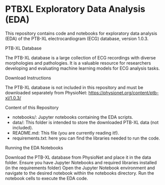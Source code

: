 # PTBXL Exploratory Data Analysis (EDA)

This repository contains code and notebooks for exploratory data analysis (EDA) of the PTB-XL electrocardiogram (ECG) database, version 1.0.3.

PTB-XL Database

The PTB-XL database is a large collection of ECG recordings with diverse morphologies and pathologies. It is a valuable resource for researchers developing and evaluating machine learning models for ECG analysis tasks.

Download Instructions

The PTB-XL database is not included in this repository and must be downloaded separately from PhysioNet: https://physionet.org/content/ptb-xl/1.0.3/

Content of this Repository

- notebooks/: Jupyter notebooks containing the EDA scripts.
- data/: This folder is intended to store the downloaded PTB-XL data (not included).
- README.md: This file (you are currently reading it!).
- requirements.txt: here you can find the libraries needed to run the code. 

Running the EDA Notebooks

Download the PTB-XL database from PhysioNet and place it in the data folder.
Ensure you have Jupyter Notebooks and required libraries installed (in the requirements folder)
Open the Jupyter Notebook environment and navigate to the desired notebook within the notebooks directory.
Run the notebook cells to execute the EDA code.
